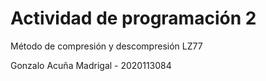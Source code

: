 # Actividad de programación 2

Método de compresión y descompresión LZ77

Gonzalo Acuña Madrigal - 2020113084
